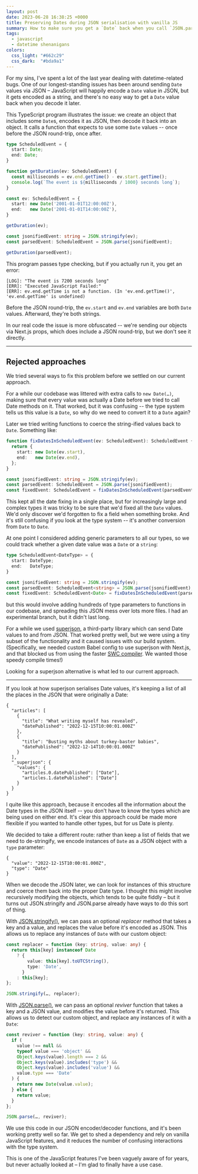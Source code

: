 ```yaml
---
layout: post
date: 2023-06-28 16:38:25 +0000
title: Preserving Dates during JSON serialisation with vanilla JS
summary: How to make sure you get a `Date` back when you call `JSON.parse` and `JSON.stringify`.
tags:
  - javascript
  - datetime shenanigans
colors:
  css_light: "#662c29"
  css_dark:  "#bda9a1"
---
```


For my sins, I've spent a lot of the last year dealing with datetime-related bugs.
One of our longest-standing issues has been around sending `Date` values via JSON – JavaScript will happily encode a `Date` value in JSON, but it gets encoded as a string, and there's no easy way to get a `Date` value back when you decode it later.

This TypeScript program illustrates the issue: we create an object that includes some `Date`s, encodes it as JSON, then decode it back into an object.
It calls a function that expects to use some `Date` values -- once before the JSON round-trip, once after.

```typescript
type ScheduledEvent = {
  start: Date;
  end: Date;
}

function getDuration(ev: ScheduledEvent) {
  const milliseconds = ev.end.getTime() - ev.start.getTime();
  console.log(`The event is ${milliseconds / 1000} seconds long`);
}

const ev: ScheduledEvent = {
  start: new Date('2001-01-01T12:00:00Z'),
  end:   new Date('2001-01-01T14:00:00Z'),
}

getDuration(ev);

const jsonifiedEvent: string = JSON.stringify(ev);
const parsedEvent: ScheduledEvent = JSON.parse(jsonifiedEvent);

getDuration(parsedEvent);
```

This program passes type checking, but if you actually run it, you get an error:

```
[LOG]: "The event is 7200 seconds long" 
[ERR]: "Executed JavaScript Failed:" 
[ERR]: ev.end.getTime is not a function. (In 'ev.end.getTime()', 'ev.end.getTime' is undefined) 
```

Before the JSON round-trip, the `ev.start` and `ev.end` variables are both `Date` values.
Afterward, they're both strings.

In our real code the issue is more obfuscated -- we're sending our objects via Next.js props, which does include a JSON round-trip, but we don't see it directly.

---

## Rejected approaches

We tried several ways to fix this problem before we settled on our current approach.

For a while our codebase was littered with extra calls to `new Date(…)`, making sure that every value was actually a Date before we tried to call Date methods on it.
That worked, but it was confusing -- the type system tells us this value is a `Date`, so why do we need to convert it to a `Date` again?

Later we tried writing functions to coerce the string-ified values back to `Date`.
Something like:

```typescript
function fixDatesInScheduledEvent(ev: ScheduledEvent): ScheduledEvent {
  return {
    start: new Date(ev.start),
    end:   new Date(ev.end),
  };
}

const jsonifiedEvent: string = JSON.stringify(ev);
const parsedEvent: ScheduledEvent = JSON.parse(jsonifiedEvent);
const fixedEvent: ScheduledEvent = fixDatesInScheduledEvent(parsedEvent);
```

This kept all the date fixing in a single place, but for increasingly large and complex types it was tricky to be sure that we'd fixed all the `Date` values.
We'd only discover we'd forgotten to fix a field when something broke.
And it's still confusing if you look at the type system -- it's another conversion from `Date` to `Date`.

At one point I considered adding generic parameters to all our types, so we could track whether a given date value was a `Date` or a `string`:

```typescript
type ScheduledEvent<DateType> = {
  start: DateType;
  end:   DateType;
}

const jsonifiedEvent: string = JSON.stringify(ev);
const parsedEvent: ScheduledEvent<string> = JSON.parse(jsonifiedEvent);
const fixedEvent: ScheduledEvent<Date> = fixDatesInScheduledEvent(parsedEvent);
```

but this would involve adding hundreds of type parameters to functions in our codebase, and spreading this JSON mess over lots more files.
I had an experimental branch, but it didn't last long.

For a while we used [superjson], a third-party library which can send Date values to and from JSON.
That worked pretty well, but we were using a tiny subset of the functionality and it caused issues with our build system.
(Specifically, we needed custom Babel config to use superjson with Next.js, and that blocked us from using the faster [SWC compiler].
We wanted those speedy compile times!)

Looking for a superjson alternative is what led to our current approach.

[superjson]: https://www.npmjs.com/package/superjson
[SWC compiler]: https://nextjs.org/docs/architecture/nextjs-compiler

---

If you look at how superjson serialises Date values, it's keeping a list of all the places in the JSON that were originally a Date:

```
{
  "articles": [
    {
      "title": "What writing myself has revealed",
      "datePublished": "2022-12-15T10:00:01.000Z"
    },
    {
      "title": "Busting myths about turkey-baster babies",
      "datePublished": "2022-12-14T10:00:01.000Z"
    }
  ],
  "_superjson": {
    "values": {
      "articles.0.datePublished": ["Date"],
      "articles.1.datePublished": ["Date"]
    }
  }
}
```

I quite like this approach, because it encodes all the information about the Date types in the JSON itself -- you don't have to know the types which are being used on either end.
It's clear this approach could be made more flexible if you wanted to handle other types, but for us Date is plenty.

We decided to take a different route: rather than keep a list of fields that we need to de-stringify, we encode instances of `Date` as a JSON object with a `type` parameter:

```
{
  "value": "2022-12-15T10:00:01.000Z",
  "type": "Date"
}
```

When we decode the JSON later, we can look for instances of this structure and coerce them back into the proper Date type.
I thought this might involve recursively modifying the objects, which tends to be quite fiddly – but it turns out JSON.stringify and JSON.parse already have ways to do this sort of thing.

With [JSON.stringify()][JSON.stringify], we can pass an optional *replacer* method that takes a key and a value, and replaces the value before it's encoded as JSON.
This allows us to replace any instances of `Date` with our custom object:

```typescript
const replacer = function (key: string, value: any) {
  return this[key] instanceof Date
    ? {
        value: this[key].toUTCString(),
        type: 'Date',
      }
    : this[key];
};

JSON.stringify(…, replacer);
```

With [JSON.parse()][JSON.parse], we can pass an optional *reviver* function that takes a key and a JSON value, and modifies the value before it's returned.
This allows us to detect our custom object, and replace any instances of it with a `Date`:

```typescript
const reviver = function (key: string, value: any) {
  if (
    value !== null &&
    typeof value === 'object' &&
    Object.keys(value).length === 2 &&
    Object.keys(value).includes('type') &&
    Object.keys(value).includes('value') &&
    value.type === 'Date'
  ) {
    return new Date(value.value);
  } else {
    return value;
  }
};

JSON.parse(…, reviver);
```

We use this code in our JSON encoder/decoder functions, and it's been working pretty well so far.
We get to shed a dependency and rely on vanilla JavaScript features, and it reduces the number of confusing interactions with the type system.

This is one of the JavaScript features I've been vaguely aware of for years, but never actually looked at – I'm glad to finally have a use case.

[JSON.stringify]: https://developer.mozilla.org/en-US/docs/Web/JavaScript/Reference/Global_Objects/JSON/stringify
[JSON.parse]: https://developer.mozilla.org/en-US/docs/Web/JavaScript/Reference/Global_Objects/JSON/parse
